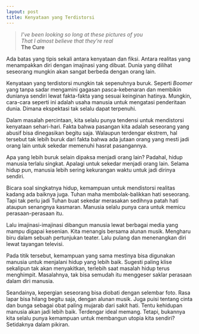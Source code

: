 ```yaml
---
layout: post
title: Kenyataan yang Terdistorsi
---
```


> _I’ve been looking so long at these pictures of you_  
> _That I almost believe that they’re real_  
**The Cure**

Ada batas yang tipis sekali antara kenyataan dan fiksi. Antara realitas yang menampakkan diri dengan
imajinasi yang dibuat. Dunia yang dilihat seseorang mungkin akan sangat berbeda dengan orang lain.

Kenyataan yang terdistorsi mungkin tak sepenuhnya buruk. Seperti _Boomer_ yang tanpa sadar mengamini
gagasan pasca-kebenaran dan membikin dunianya sendiri lewat fakta-fakta yang sesuai keinginan hatinya.
Mungkin, cara-cara seperti ini adalah usaha manusia untuk mengatasi penderitaan dunia. Dimana
ekspektasi tak selalu dapat terpenuhi.

Dalam masalah percintaan, kita selalu punya tendensi untuk mendistorsi kenyataan sehari-hari. Fakta
bahwa pasangan kita adalah seseorang yang abusif bisa dinegasikan begitu saja. Walaupun terdengar
ekstrem, hal tersebut tak lebih buruk dari fakta bahwa ada jutaan orang yang mesti jadi orang lain untuk sekedar memenuhi hasrat pasangannya.

Apa yang lebih buruk selain dipaksa menjadi orang lain? Padahal, hidup manusia terlalu singkat. Apalagi untuk sekedar menjadi orang lain. Selama hidup pun, manusia lebih sering kekurangan waktu untuk jadi dirinya sendiri.

Bicara soal singkatnya hidup, kemampuan untuk mendistorsi realitas kadang ada baiknya juga. Tuhan
maha membolak-balikkan hati seseorang. Tapi tak perlu jadi Tuhan buat sekedar merasakan sedihnya
patah hati ataupun senangnya kasmaran. Manusia selalu punya cara untuk memicu perasaan-perasaan itu.

Lalu imajinasi-imajinasi dibangun manusia lewat berbagai media yang mampu digapai kesenian.
Kita menangis bersama alunan musik. Mengharu biru dalam sebuah pertunjukan teater. Lalu pulang dan
menenangkan diri lewat tayangan televisi.

Pada titik tersebut, kemampuan yang sama mestinya bisa digunakan manusia untuk menjalani hidup yang
lebih baik. Sugesti paling klise sekalipun tak akan menyakitkan, terlebih saat masalah hidup terus
menghimpit. Masalahnya, tak bisa semudah itu menggeser saklar perasaan dalam diri manusia.

Seandainya, kepergian seseorang bisa diobati dengan selembar foto. Rasa lapar bisa hilang begitu saja,
dengan alunan musik. Juga puisi tentang cinta dan bunga sebagai obat paling mujarab dari sakit hati.
Tentu kehidupan manusia akan jadi lebih baik. Terdengar ideal memang. Tetapi, bukannya kita selalu
punya kemampuan untuk membangun utopia kita sendiri? Setidaknya dalam pikiran.

